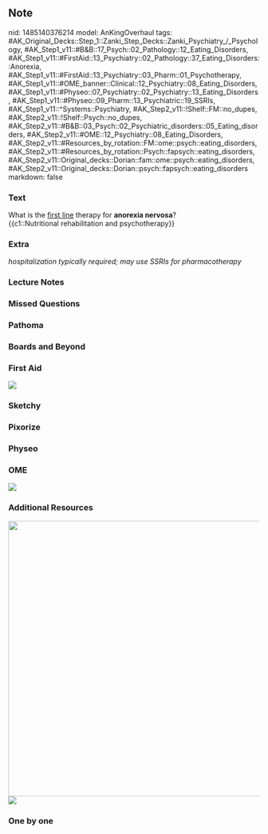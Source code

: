 ## Note
nid: 1485140376214
model: AnKingOverhaul
tags: #AK_Original_Decks::Step_1::Zanki_Step_Decks::Zanki_Psychiatry_/_Psychology, #AK_Step1_v11::#B&B::17_Psych::02_Pathology::12_Eating_Disorders, #AK_Step1_v11::#FirstAid::13_Psychiatry::02_Pathology::37_Eating_Disorders::Anorexia, #AK_Step1_v11::#FirstAid::13_Psychiatry::03_Pharm::01_Psychotherapy, #AK_Step1_v11::#OME_banner::Clinical::12_Psychiatry::08_Eating_Disorders, #AK_Step1_v11::#Physeo::07_Psychiatry::02_Psychiatry::13_Eating_Disorders, #AK_Step1_v11::#Physeo::09_Pharm::13_Psychiatric::19_SSRIs, #AK_Step1_v11::^Systems::Psychiatry, #AK_Step2_v11::!Shelf::FM::no_dupes, #AK_Step2_v11::!Shelf::Psych::no_dupes, #AK_Step2_v11::#B&B::03_Psych::02_Psychiatric_disorders::05_Eating_disorders, #AK_Step2_v11::#OME::12_Psychiatry::08_Eating_Disorders, #AK_Step2_v11::#Resources_by_rotation::FM::ome::psych::eating_disorders, #AK_Step2_v11::#Resources_by_rotation::Psych::fapsych::eating_disorders, #AK_Step2_v11::Original_decks::Dorian::fam::ome::psych::eating_disorders, #AK_Step2_v11::Original_decks::Dorian::psych::fapsych::eating_disorders
markdown: false

### Text
<div>
  What is the <u>first line</u> therapy for <b>anorexia
  nervosa</b>?
</div>
<div>
  {{c1::Nutritional rehabilitation and psychotherapy}}
</div>

### Extra
<i>hospitalization typically required; may use SSRIs for
pharmacotherapy</i>

### Lecture Notes


### Missed Questions


### Pathoma


### Boards and Beyond


### First Aid
<img src="tmpBXRvgq.png">

### Sketchy


### Pixorize


### Physeo


### OME
<div class="ome-widget">
  <a href=
  "https://onlinemeded.org/spa/psychiatry/eating-disorders/acquire?ref=anki">
  <img src="_OME_AnkiFlashcards_Lesson_5.png"></a>
</div>

### Additional Resources
<div><img class="resizer" src="paste-224154343178241.jpg" style=
"width: 551px;"></div><img src=
"paste-f9cf4db2cc332a57d18883eaf9b0e46d3a8a26cc.jpg" class=
"resizer">

### One by one

